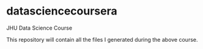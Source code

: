 # datasciencecoursera
JHU Data Science Course

This repository will contain all the files I generated during the above course.

